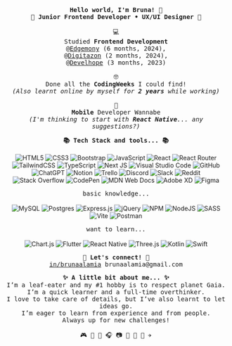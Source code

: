<p align="center">
	<samp>
		<strong
			>Hello world, I'm Bruna! 👋<br />
			🐼 Junior Frontend Developer • UX/UI Designer 🐼</strong
		>
		<br /><br />
		💻
		<br />
		Studied <strong>Frontend Development</strong> <br />
		@<a href="https://edgemony.com/">Edgemony</a> (6 months, 2024), <br />
		@<a href="https://digitazon.com/">Digitazon</a> (2 months, 2024), <br />
		@<a href="https://www.develhope.co/">Develhope</a> (3 months, 2023)<br /><br />
		🤓
		<br />
		Done all the <strong>CodingWeeks</strong> I could find! <br />
		<em>(Also learnt online by myself for <strong>2 years</strong> while working)</em> <br /><br />
		🌱
		<br />
		<strong>Mobile</strong> Developer Wannabe <br />
		<em>(I'm thinking to start with <strong>React Native</strong>... any suggestions?)</em> <br />
	</samp>
</p>

<p align="center">
	<samp>
		<strong>📚 Tech Stack and tools... 📚</strong>
	</samp>
	<br />
	<br />
	<img src="https://img.shields.io/badge/html5-%23E34F26.svg?style=flat&logo=html5&logoColor=white" alt="HTML5" />
	<img src="https://img.shields.io/badge/css3-%231572B6.svg?style=flat&logo=css3&logoColor=white" alt="CSS3" />
	<img src="https://img.shields.io/badge/bootstrap-%238511FA.svg?style=flat&logo=bootstrap&logoColor=white" alt="Bootstrap" />
	<img src="https://img.shields.io/badge/javascript-%23323330.svg?style=flat&logo=javascript&logoColor=%23F7DF1E" alt="JavaScript" />
	<img src="https://img.shields.io/badge/react-%2320232a.svg?style=flat&logo=react&logoColor=%2361DAFB" alt="React" />
	<img src="https://img.shields.io/badge/React_Router-CA4245?style=flat&logo=react-router&logoColor=white" alt="React Router" />
	<img src="https://img.shields.io/badge/tailwindcss-%2338B2AC.svg?style=flat&logo=tailwind-css&logoColor=white" alt="TailwindCSS" />
	<img src="https://img.shields.io/badge/typescript-%23007ACC.svg?style=flat&logo=typescript&logoColor=white" alt="TypeScript" />
	<img src="https://img.shields.io/badge/Next-black?style=flat&logo=next.js&logoColor=white" alt="Next JS" />
	<img src="https://img.shields.io/badge/Visual%20Studio%20Code-0078d7.svg?style=flat&logo=visual-studio-code&logoColor=white" alt="Visual Studio Code" />
	<img src="https://img.shields.io/badge/github-%23121011.svg?style=flat&logo=github&logoColor=white" alt="GitHub" />
	<img src="https://img.shields.io/badge/chatGPT-74aa9c?style=flat&logo=openai&logoColor=white" alt="ChatGPT" />
	<img src="https://img.shields.io/badge/Notion-%23000000.svg?style=flat&logo=notion&logoColor=white" alt="Notion" />
	<img src="https://img.shields.io/badge/Trello-%23026AA7.svg?style=flat&logo=Trello&logoColor=white" alt="Trello" />
	<img src="https://img.shields.io/badge/Discord-%235865F2.svg?style=flat&logo=discord&logoColor=white" alt="Discord" />
	<img src="https://img.shields.io/badge/Slack-4A154B?style=flat&logo=slack&logoColor=white" alt="Slack" />
	<img src="https://img.shields.io/badge/Reddit-%23FF4500.svg?style=flat&logo=Reddit&logoColor=white" alt="Reddit" />
	<img src="https://img.shields.io/badge/-Stackoverflow-FE7A16?style=flat&logo=stack-overflow&logoColor=white" alt="Stack Overflow" />
	<img src="https://img.shields.io/badge/Codepen-000000?style=flat&logo=codepen&logoColor=white" alt="CodePen" />
	<img src="https://img.shields.io/badge/MDN_Web_Docs-black?style=flat&logo=mdnwebdocs&logoColor=white" alt="MDN Web Docs" />
	<img src="https://img.shields.io/badge/Adobe%20XD-470137?style=flat&logo=Adobe%20XD&logoColor=#FF61F6" alt="Adobe XD" />
	<img src="https://img.shields.io/badge/figma-%23F24E1E.svg?style=flat&logo=figma&logoColor=white" alt="Figma" />
</p>

<p align="center">
	<samp> basic knowledge... </samp>
	<br />
	<br />
	<img src="https://img.shields.io/badge/mysql-4479A1.svg?style=flat&logo=mysql&logoColor=white" alt="MySQL" />
	<img src="https://img.shields.io/badge/postgres-%23316192.svg?style=flat&logo=postgresql&logoColor=white" alt="Postgres" />
	<img src="https://img.shields.io/badge/express.js-%23404d59.svg?style=flat&logo=express&logoColor=%2361DAFB" alt="Express.js" />
	<img src="https://img.shields.io/badge/jquery-%230769AD.svg?style=flat&logo=jquery&logoColor=white" alt="jQuery" />
	<img src="https://img.shields.io/badge/NPM-%23CB3837.svg?style=flat&logo=npm&logoColor=white" alt="NPM" />
	<img src="https://img.shields.io/badge/node.js-6DA55F?style=flat&logo=node.js&logoColor=white" alt="NodeJS" />
	<img src="https://img.shields.io/badge/SASS-hotpink.svg?style=flat&logo=SASS&logoColor=white" alt="SASS" />
	<img src="https://img.shields.io/badge/vite-%23646CFF.svg?style=flat&logo=vite&logoColor=white" alt="Vite" />
	<img src="https://img.shields.io/badge/Postman-FF6C37?style=flat&logo=postman&logoColor=white" alt="Postman" />
</p>

<p align="center">
	<samp> want to learn... </samp>
	<br />
	<br />
	<img src="https://img.shields.io/badge/chart.js-F5788D.svg?style=flat&logo=chart.js&logoColor=white" alt="Chart.js" />
	<img src="https://img.shields.io/badge/Flutter-%2302569B.svg?style=flat&logo=Flutter&logoColor=white" alt="Flutter" />
	<img src="https://img.shields.io/badge/react_native-%2320232a.svg?style=flat&logo=react&logoColor=%2361DAFB" alt="React Native" />
	<img src="https://img.shields.io/badge/threejs-black?style=flat&logo=three.js&logoColor=white" alt="Three.js" />
	<img src="https://img.shields.io/badge/kotlin-%237F52FF.svg?style=flat&logo=kotlin&logoColor=white" alt="Kotlin" />
	<img src="https://img.shields.io/badge/swift-F54A2A?style=flat&logo=swift&logoColor=white" alt="Swift" />
</p>

<p align="center">
	<samp>
		<strong>📶 Let's connect! 📶</strong><br />
		<a href="https://linkedin.com/in/brunaalamia" target="_blank">in/brunaalamia</a>
		brunaalamia@gmail.com
	</samp>
</p>

<p align="center">
	<samp>
		<strong>✨ A little bit about me... ✨</strong><br />
		I’m a leaf-eater and my #1 hobby is to respect planet Gaia.<br />
		I’m a quick learner and a full-time overthinker.<br />
		I love to take care of details, but I’ve also learnt to let ideas go.<br />
		I’m eager to learn from experience and from people.<br />
		Always up for new challenges!<br />
		<br />
		🎮 🎲 🎹 🎧 📷 📓 🍕 🌻 ✈
	</samp>
</p>
